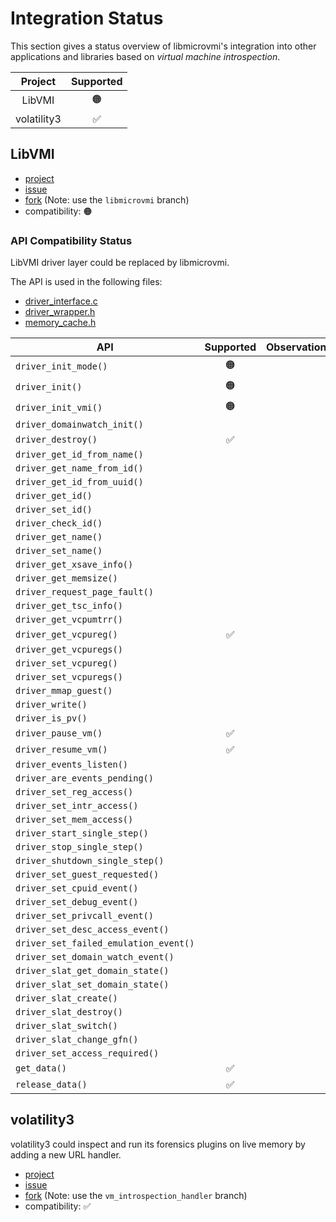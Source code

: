 # Integration Status

This section gives a status overview of libmicrovmi's integration into
other applications and libraries based on _virtual machine introspection_.

|   Project   | Supported |
|:-----------:|:---------:|
|    LibVMI   |     🟠    |
| volatility3 |     ✅     |

## LibVMI

- [project](https://github.com/libvmi/libvmi)
- [issue](https://github.com/Wenzel/libmicrovmi/issues/137)
- [fork](https://github.com/Wenzel/libvmi/tree/libmicrovmi) (Note: use the `libmicrovmi` branch)
- compatibility: 🟠

### API Compatibility Status

LibVMI driver layer could be replaced by libmicrovmi.

The API is used in the following files:

- [driver_interface.c](https://github.com/libvmi/libvmi/blob/1ae39506b088d7b03cc2c6d6e0413be37f7ee8f5/libvmi/driver/driver_interface.h)
- [driver_wrapper.h](https://github.com/libvmi/libvmi/blob/1ae39506b088d7b03cc2c6d6e0413be37f7ee8f5/libvmi/driver/driver_wrapper.h)
- [memory_cache.h](https://github.com/Wenzel/libvmi/blob/libmicrovmi/libvmi/driver/memory_cache.h)

| API                                       | Supported | Observations |
|-------------------------------------------|:-----------:|--------------|
| `driver_init_mode()`                      |    🟠      |              |
| `driver_init()`                           |    🟠      |              |
| `driver_init_vmi()`                       |    🟠      |              |
| `driver_domainwatch_init()`               |            |              |
| `driver_destroy()`                        |    ✅      |              |
| `driver_get_id_from_name()`               |            |              |
| `driver_get_name_from_id()`               |            |              |
| `driver_get_id_from_uuid()`               |            |              |
| `driver_get_id()`                         |            |              |
| `driver_set_id()`                         |            |              |
| `driver_check_id()`                       |            |              |
| `driver_get_name()`                       |            |              |
| `driver_set_name()`                       |            |              |
| `driver_get_xsave_info()`                 |            |              |
| `driver_get_memsize()`                    |            |              |
| `driver_request_page_fault()`             |            |              |
| `driver_get_tsc_info()`                   |            |              |
| `driver_get_vcpumtrr()`                   |            |              |
| `driver_get_vcpureg()`                    |     ✅     |              |
| `driver_get_vcpuregs()`                   |            |              |
| `driver_set_vcpureg()`                    |            |              |
| `driver_set_vcpuregs()`                   |            |              |
| `driver_mmap_guest()`                     |            |              |
| `driver_write()`                          |            |              |
| `driver_is_pv()`                          |            |              |
| `driver_pause_vm()`                       |     ✅     |              |
| `driver_resume_vm()`                      |     ✅     |              |
| `driver_events_listen()`                  |            |              |
| `driver_are_events_pending()`             |            |              |
| `driver_set_reg_access()`                 |            |              |
| `driver_set_intr_access()`                |            |              |
| `driver_set_mem_access()`                 |            |              |
| `driver_start_single_step()`              |            |              |
| `driver_stop_single_step()`               |            |              |
| `driver_shutdown_single_step()`           |            |              |
| `driver_set_guest_requested()`            |            |              |
| `driver_set_cpuid_event()`                |            |              |
| `driver_set_debug_event()`                |            |              |
| `driver_set_privcall_event()`             |            |              |
| `driver_set_desc_access_event()`          |            |              |
| `driver_set_failed_emulation_event()`     |            |              |
| `driver_set_domain_watch_event()`         |            |              |
| `driver_slat_get_domain_state()`          |            |              |
| `driver_slat_set_domain_state()`          |            |              |
| `driver_slat_create()`                    |            |              |
| `driver_slat_destroy()`                   |            |              |
| `driver_slat_switch()`                    |            |              |
| `driver_slat_change_gfn()`                |            |              |
| `driver_set_access_required()`            |            |              |
| `get_data()`                              |     ✅     |              |
| `release_data()`                          |     ✅     |              |

## volatility3

volatility3 could inspect and run its forensics plugins on live memory by
adding a new URL handler.

- [project](https://github.com/volatilityfoundation/volatility3)
- [issue](https://github.com/Wenzel/libmicrovmi/issues/161)
- [fork](https://github.com/Wenzel/volatility3/tree/vm_introspection_handler) (Note: use the `vm_introspection_handler` branch)
- compatibility: ✅

